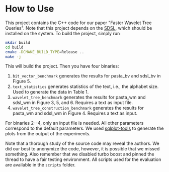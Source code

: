 # How to Use

This project contains the C++ code for our paper "Faster Wavelet Tree Queries".
Note that this project depends on the [SDSL](https://github.com/simongog/sdsl-lite/), which should be installed on the system.
To build the project, simply run

```bash
mkdir build
cd build
cmake -DCMAKE_BUILD_TYPE=Release ..
make -j
```

This will build the project.
Then you have four binaries:

1. `bit_vector_benchmark` generates the results for pasta_bv and sdsl_bv in Figure 5.
2. `text_statistics` generates statistics of the text, i.e., the alphabet size.
   Used to generate the data in Table 1.
3. `wavelet_tree_benchmark` generates the results for pasta_wm and sdsl_wm in Figure 3, 5, and 6.
   Requires a text as input file.
4. `wavelet_tree_construction_benchmark` generates the results for pasta_wm and sdsl_wm in Figure 4.
   Requires a text as input.

For binaries 2--4, only an input file is needed.
All other parameters correspond to the default parameters.
We used [sqlplot-tools](https://github.com/bingmann/sqlplot-tools) to generate the plots from the output of the experiments.

Note that a thorough study of the source code may reveal the authors.
We did our best to anonymize the code, however, it is possible that we missed something.
Also remember that we disabled turbo boost and pinned the thread to have a fair testing environment.
All scripts used for the evaluation are available in the `scripts` folder.
